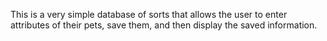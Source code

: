 This is a very simple database of sorts that allows the user to enter attributes of their pets, save them, and then display the saved information.
